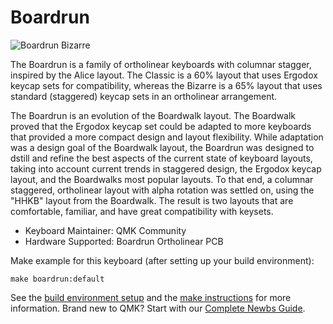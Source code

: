 # Boardrun

![Boardrun Bizarre](https://i.imgur.com/usKQUWI.jpg)

The Boardrun is a family of ortholinear keyboards with columnar stagger, inspired by the Alice layout. The Classic is a 60% layout that uses Ergodox keycap sets for compatibility, whereas the Bizarre is a 65% layout that uses standard (staggered) keycap sets in an ortholinear arrangement.

The Boardrun is an evolution of the Boardwalk layout. The Boardwalk proved that the Ergodox keycap set could be adapted to more keyboards that provided a more compact design and layout flexibility. While adaptation was a design goal of the Boardwalk layout, the Boardrun was designed to dstill and refine the best aspects of the current state of keyboard layouts, taking into account current trends in staggered design, the Ergodox keycap layout, and the Boardwalks most popular layouts. To that end, a columnar staggered, ortholinear layout with alpha rotation was settled on, using the "HHKB" layout from the Boardwalk. The result is two layouts that are comfortable, familiar, and have great compatibility with keysets.

-   Keyboard Maintainer: QMK Community
-   Hardware Supported: Boardrun Ortholinear PCB

Make example for this keyboard (after setting up your build environment):

    make boardrun:default

See the [build environment setup](https://docs.qmk.fm/#/getting_started_build_tools) and the [make instructions](https://docs.qmk.fm/#/getting_started_make_guide) for more information. Brand new to QMK? Start with our [Complete Newbs Guide](https://docs.qmk.fm/#/newbs).
